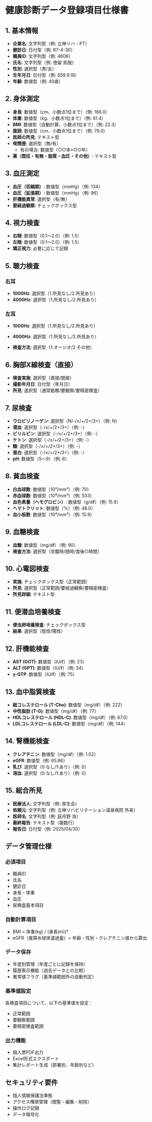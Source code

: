 # 健康診断データ登録項目仕様書

## 1. 基本情報
- **企業名**: 文字列型（例: 立神リハ・PT）
- **健診日**: 日付型（例: R7-4-30）
- **職員ID**: 文字列型（例: 4606）
- **氏名**: 文字列型（例: 徳留 拓哉）
- **性別**: 選択型（男/女）
- **生年月日**: 日付型（例: S59.9.18）
- **年齢**: 数値型（例: 40歳）

## 2. 身体測定
- **身長**: 数値型（cm、小数点1位まで）（例: 166.0）
- **体重**: 数値型（kg、小数点1位まで）（例: 61.4）
- **BMI**: 数値型（自動計算、小数点1位まで）（例: 22.3）
- **腹囲**: 数値型（cm、小数点1位まで）（例: 79.0）
- **医師の所見**: テキスト型
- **喫煙歴**: 選択型（無/有）
  - 有の場合: 数値型（○○本×○○年）
- **薬（既往・有無・脂質・血圧・その他）**: テキスト型

## 3. 血圧測定
- **血圧（収縮期）**: 数値型（mmHg）（例: 134）
- **血圧（拡張期）**: 数値型（mmHg）（例: 96）
- **肝機能異常**: 選択型（有/無）
- **要経過観察**: チェックボックス型

## 4. 視力検査
- **右眼**: 数値型（0.1～2.0）（例: 1.5）
- **左眼**: 数値型（0.1～2.0）（例: 1.5）
- **矯正視力**: 必要に応じて記録

## 5. 聴力検査
### 右耳
- **1000Hz**: 選択型（1.所見なし/2.所見あり）
- **4000Hz**: 選択型（1.所見なし/2.所見あり）

### 左耳
- **1000Hz**: 選択型（1.所見なし/2.所見あり）
- **4000Hz**: 選択型（1.所見なし/2.所見あり）

- **検査方法**: 選択型（1.オージオ/2.その他）

## 6. 胸部X線検査（直接）
- **検査実施**: 選択型（直接/間接）
- **撮影年月日**: 日付型（年月日）
- **所見**: 選択型（通常勤務/要観察/要精密検査）

## 7. 尿検査
- **ウロビリノーゲン**: 選択型（N/-/±/+/2+/3+）（例: N）
- **潜血**: 選択型（-/±/+/2+/3+）（例: -）
- **ビリルビン**: 選択型（-/±/+/2+/3+）（例: -）
- **ケトン**: 選択型（-/±/+/2+/3+）（例: -）
- **糖**: 選択型（-/±/+/2+/3+）（例: -）
- **蛋白**: 選択型（-/±/+/2+/3+）（例: -）
- **pH**: 数値型（5～9）（例: 6）

## 8. 貧血検査
- **白血球数**: 数値型（10²/mm³）（例: 70）
- **赤血球数**: 数値型（10⁴/mm³）（例: 533）
- **血色素量（ヘモグロビン）**: 数値型（g/dℓ）（例: 15.9）
- **ヘマトクリット**: 数値型（%）（例: 48.0）
- **血小板数**: 数値型（10⁴/mm³）（例: 15.9）

## 9. 血糖検査
- **血糖**: 数値型（mg/dℓ）（例: 90）
- **検査方法**: 選択型（空腹時/随時/食後○時間）

## 10. 心電図検査
- **実施**: チェックボックス型（正常範囲）
- **所見**: 選択型（正常範囲/要経過観察/要精密検査）
- **所見詳細**: テキスト型

## 11. 便潜血培養検査
- **便虫卵培養検査**: チェックボックス型
- **結果**: 選択型（陰性/陽性）

## 12. 肝機能検査
- **AST (GOT)**: 数値型（IU/ℓ）（例: 23）
- **ALT (GPT)**: 数値型（IU/ℓ）（例: 34）
- **γ-GTP**: 数値型（IU/ℓ）（例: 75）

## 13. 血中脂質検査
- **総コレステロール (T-Cho)**: 数値型（mg/dℓ）（例: 222）
- **中性脂肪 (T-G)**: 数値型（mg/dℓ）（例: 77）
- **HDLコレステロール (HDL-C)**: 数値型（mg/dℓ）（例: 67.0）
- **LDLコレステロール (LDL-C)**: 数値型（mg/dℓ）（例: 144）

## 14. 腎機能検査
- **クレアチニン**: 数値型（mg/dℓ）（例: 1.02）
- **eGFR**: 数値型（例: 65.86）
- **乳び**: 選択型（0:なし/1:あり）（例: 0）
- **溶血**: 選択型（0:なし/1:あり）（例: 0）

## 15. 総合所見
- **医療法人**: 文字列型（例: 厚生会）
- **依頼元**: 文字列型（例: 立神リハビリテーション温泉病院 外来）
- **医師名**: 文字列型（例: 庭月野 浩）
- **最終報告**: テキスト型（複数行）
- **報告日**: 日付型（例: 2025/04/30）

## データ管理仕様

### 必須項目
- 職員ID
- 氏名
- 健診日
- 身長・体重
- 血圧
- 尿検査基本項目

### 自動計算項目
- BMI = 体重(kg) / (身長(m))²
- eGFR（推算糸球体濾過量）= 年齢・性別・クレアチニン値から算出

### データ保存
- 年度別管理（年度ごとに記録を保持）
- 履歴表示機能（過去データとの比較）
- 異常値フラグ（基準値範囲外の自動判定）

### 基準値設定
各検査項目について、以下の基準値を設定：
- 正常範囲
- 要観察範囲
- 要精密検査範囲

### 出力機能
- 個人票PDF出力
- Excel形式エクスポート
- 集計レポート生成（部署別、年齢別など）

## セキュリティ要件
- 個人情報保護法準拠
- アクセス権限管理（閲覧・編集・削除）
- 操作ログ記録
- データ暗号化